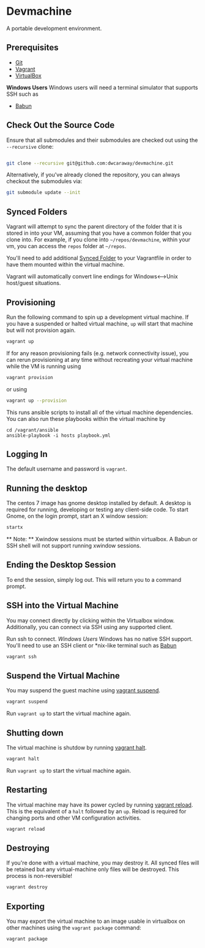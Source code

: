 # Devmachine
A portable development environment.

## Prerequisites
* [Git](https://git-scm.com/downloads)
* [Vagrant](https://www.vagrantup.com/downloads.html)
* [VirtualBox](https://www.virtualbox.org/wiki/Downloads)

**Windows Users**
Windows users will need a terminal simulator that supports SSH such as
* [Babun](http://babun.github.io)

## Check Out the Source Code
Ensure that all submodules and their submodules are checked out using the ```--recursive``` clone:

```bash

git clone --recursive git@github.com:dwcaraway/devmachine.git
```

Alternatively, if you've already cloned the repository, you can always checkout the submodules via:


```bash
git submodule update --init
```

## Synced Folders
Vagrant will attempt to sync the parent directory of the folder that it is stored in into your VM, assuming that you have a common
folder that you clone into. For example, if you clone into ```~/repos/devmachine```, within your vm, you can access the ```repos``` folder at ```~/repos```.

You'll need to add additional [Synced Folder](https://www.vagrantup.com/docs/synced-folders/) to your Vagrantfile in order to
have them mounted within the virtual machine.

Vagrant will automatically convert line endings for Windows<-->Unix host/guest situations.

## Provisioning
Run the following command to spin up a development virtual machine. If you have a suspended or halted virtual machine, ```up``` will start that machine but will not provision again.

```bash
vagrant up
```

If for any reason provisioning fails (e.g. network connectivity issue), you can rerun provisioning at any time without recreating your virtual machine while the VM is running using

```bash
vagrant provision
```

or using


```bash
vagrant up --provision
```

This runs ansible scripts to install all of the virtual machine dependencies. You can also run these playbooks within the virtual machine by

```
cd /vagrant/ansible
ansible-playbook -i hosts playbook.yml
```

## Logging In
The default username and password is ```vagrant```.

## Running the desktop
The centos 7 image has gnome desktop installed by default. A desktop is required for running, developing or testing any client-side code. To start Gnome, on the login prompt, start an X window session:

```bash
startx
```

** Note: ** Xwindow sessions must be started within virtualbox. A Babun or SSH shell will not support running xwindow sessions.

## Ending the Desktop Session
To end the session, simply log out. This will return you to a command prompt.

## SSH into the Virtual Machine
You may connect directly by clicking within the Virtualbox window. Additionally, you can connect via SSH using any supported client.

Run ssh to connect. *Windows Users* Windows has no native SSH support. You'll need to use an SSH client or *nix-like terminal such as [Babun](http://babun.github.io)

```bash
vagrant ssh
```

## Suspend the Virtual Machine
You may suspend the guest machine using [vagrant suspend](https://www.vagrantup.com/docs/cli/suspend.html).

```bash
vagrant suspend
```

Run ```vagrant up``` to start the virtual machine again.

## Shutting down
The virtual machine is shutdow by running [vagrant halt](https://www.vagrantup.com/docs/cli/halt.html).

```bash
vagrant halt
```

Run ```vagrant up``` to start the virtual machine again.

## Restarting
The virtual machine may have its power cycled by running [vagrant reload](https://www.vagrantup.com/docs/cli/reload.html). This is the equivalent of a ```halt``` followed by an ```up```. Reload is required for changing ports and other VM configuration activities.

```bash
vagrant reload
```

## Destroying
If you're done with a virtual machine, you may destroy it. All synced files will be retained but any virtual-machine only files will be destroyed. This process is non-reversible!

```bash
vagrant destroy
```

## Exporting
You may export the virtual machine to an image usable in virtualbox on other machines using the `vagrant package` command:

```bash
vagrant package
```
